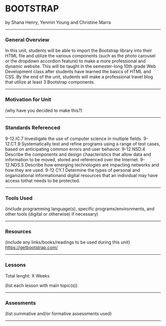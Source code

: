 # BOOTSTRAP
by Shana Henry, Yenmin Young and Christine Marra

-----

### General Overview
In this unit, students will be able to import the Bootstrap library into their HTML file and utilize the various components (such as the photo carousel or the dropdown accordion feature) to make a more professional and dynamic website. This will be taught in the semester-long 10th grade Web Development class after students have learned the basics of HTML and CSS. By the end of the unit, students will make a professional travel blog that utilize at least 3 Bootstrap components.

---

### Motivation for Unit
(why have you decided to make this?)

---

### Standards Referenced
9-12.IC.7 Investigate the use of computer science in multiple fields.
9-12.CT.9 Systematically test and refine programs using a range of test cases, based on anticipating common errors and user behavior.
9-12.NSD.4 Describe the components and design chaacteristics that allow data and information to be moved, stored and referenced over the Internet.
9-12.NDS.5 Describe how emerging technologies are impacting networks and how they are used.
9-12 CY.1 Determine the types of personal and organizational informationand digital resources that an individual may have access tothat needs to be protected.


 ---

### Tools Used
(include programming language(s), specific programs/environments, and other tools (digital or otherwise) if necessary)

---

### Resources
(include any links/books/readings to be used during this unit)
https://getbootstrap.com/

---

### Lessons
Total lenght: X Weeks

(list each lesson with main topic(s))

---

### Assesments
(list summative and/or formative assessments used)

---
